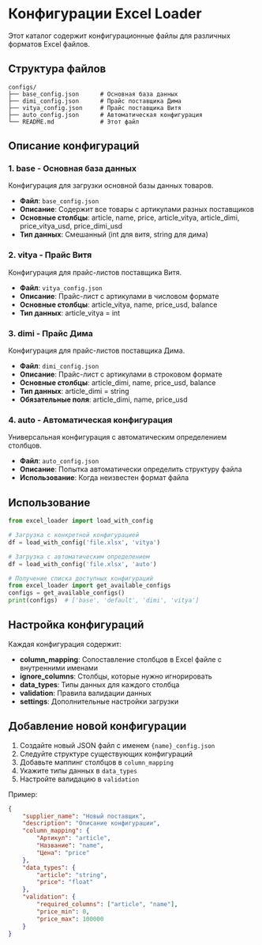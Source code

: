 # Конфигурации Excel Loader

Этот каталог содержит конфигурационные файлы для различных форматов Excel файлов.

## Структура файлов

```
configs/
├── base_config.json      # Основная база данных
├── dimi_config.json      # Прайс поставщика Дима
├── vitya_config.json     # Прайс поставщика Витя
├── auto_config.json      # Автоматическая конфигурация
└── README.md             # Этот файл
```

## Описание конфигураций

### 1. **base** - Основная база данных

Конфигурация для загрузки основной базы данных товаров.

- **Файл**: `base_config.json`
- **Описание**: Содержит все товары с артикулами разных поставщиков
- **Основные столбцы**: article, name, price, article_vitya, article_dimi, price_vitya_usd, price_dimi_usd
- **Тип данных**: Смешанный (int для витя, string для дима)

### 2. **vitya** - Прайс Витя

Конфигурация для прайс-листов поставщика Витя.

- **Файл**: `vitya_config.json`
- **Описание**: Прайс-лист с артикулами в числовом формате
- **Основные столбцы**: article_vitya, name, price_usd, balance
- **Тип данных**: article_vitya = int

### 3. **dimi** - Прайс Дима

Конфигурация для прайс-листов поставщика Дима.

- **Файл**: `dimi_config.json`
- **Описание**: Прайс-лист с артикулами в строковом формате
- **Основные столбцы**: article_dimi, name, price_usd, balance
- **Тип данных**: article_dimi = string
- **Обязательные поля**: article_dimi, name, price_usd

### 4. **auto** - Автоматическая конфигурация

Универсальная конфигурация с автоматическим определением столбцов.

- **Файл**: `auto_config.json`
- **Описание**: Попытка автоматически определить структуру файла
- **Использование**: Когда неизвестен формат файла

## Использование

```python
from excel_loader import load_with_config

# Загрузка с конкретной конфигурацией
df = load_with_config('file.xlsx', 'vitya')

# Загрузка с автоматическим определением
df = load_with_config('file.xlsx', 'auto')

# Получение списка доступных конфигураций
from excel_loader import get_available_configs
configs = get_available_configs()
print(configs)  # ['base', 'default', 'dimi', 'vitya']
```

## Настройка конфигураций

Каждая конфигурация содержит:

- **column_mapping**: Сопоставление столбцов в Excel файле с внутренними именами
- **ignore_columns**: Столбцы, которые нужно игнорировать
- **data_types**: Типы данных для каждого столбца
- **validation**: Правила валидации данных
- **settings**: Дополнительные настройки загрузки

## Добавление новой конфигурации

1. Создайте новый JSON файл с именем `{name}_config.json`
2. Следуйте структуре существующих конфигураций
3. Добавьте маппинг столбцов в `column_mapping`
4. Укажите типы данных в `data_types`
5. Настройте валидацию в `validation`

Пример:

```json
{
    "supplier_name": "Новый поставщик",
    "description": "Описание конфигурации",
    "column_mapping": {
        "Артикул": "article",
        "Название": "name",
        "Цена": "price"
    },
    "data_types": {
        "article": "string",
        "price": "float"
    },
    "validation": {
        "required_columns": ["article", "name"],
        "price_min": 0,
        "price_max": 100000
    }
}
```
